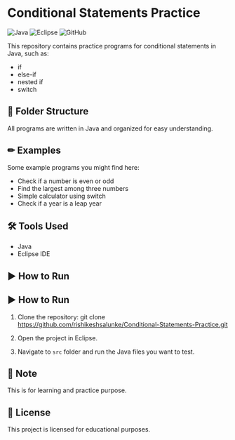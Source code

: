 # Conditional Statements Practice

![Java](https://img.shields.io/badge/language-Java-orange)
![Eclipse](https://img.shields.io/badge/IDE-Eclipse-blue)
![GitHub](https://img.shields.io/badge/hosted_on-GitHub-black)

This repository contains practice programs for conditional statements in Java, such as:
- if
- else-if
- nested if
- switch

## 📂 Folder Structure
All programs are written in Java and organized for easy understanding.

## ✏ Examples
Some example programs you might find here:
- Check if a number is even or odd
- Find the largest among three numbers
- Simple calculator using switch
- Check if a year is a leap year

## 🛠 Tools Used
- Java
- Eclipse IDE

## ▶️ How to Run

## ▶️ How to Run

1. Clone the repository:
git clone https://github.com/rishikeshsalunke/Conditional-Statements-Practice.git

2. Open the project in Eclipse.

3. Navigate to `src` folder and run the Java files you want to test.


## 📌 Note
This is for learning and practice purpose.

## 📄 License
This project is licensed for educational purposes.
